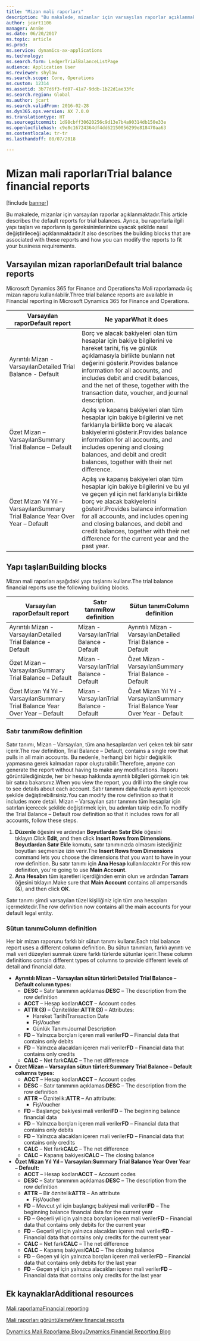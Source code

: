 ```yaml
---
title: "Mizan mali raporları"
description: "Bu makalede, mizanlar için varsayılan raporlar açıklanmaktadır. Ayrıca, bu raporlarla ilgili yapı taşları ve raporların iş gereksinimlerinize uyacak şekilde nasıl değiştirileceği açıklanmaktadır."
author: jcart1106
manager: AnnBe
ms.date: 06/20/2017
ms.topic: article
ms.prod: 
ms.service: dynamics-ax-applications
ms.technology: 
ms.search.form: LedgerTrialBalanceListPage
audience: Application User
ms.reviewer: shylaw
ms.search.scope: Core, Operations
ms.custom: 12314
ms.assetid: 3b77d6f3-fd07-41a7-9ddb-1b22d1ae33fc
ms.search.region: Global
ms.author: jcart
ms.search.validFrom: 2016-02-28
ms.dyn365.ops.version: AX 7.0.0
ms.translationtype: HT
ms.sourcegitcommit: 1d98cbff30620256c9d13e7b4a90314db150e33e
ms.openlocfilehash: c9e8c16724364df4dd62150056299e818470aa63
ms.contentlocale: tr-tr
ms.lasthandoff: 08/07/2018

---
```


# <a name="trial-balance-financial-reports"></a><span data-ttu-id="be4be-104">Mizan mali raporları</span><span class="sxs-lookup"><span data-stu-id="be4be-104">Trial balance financial reports</span></span>

[!include [banner](../includes/banner.md)]

<span data-ttu-id="be4be-105">Bu makalede, mizanlar için varsayılan raporlar açıklanmaktadır.</span><span class="sxs-lookup"><span data-stu-id="be4be-105">This article describes the default reports for trial balances.</span></span> <span data-ttu-id="be4be-106">Ayrıca, bu raporlarla ilgili yapı taşları ve raporların iş gereksinimlerinize uyacak şekilde nasıl değiştirileceği açıklanmaktadır.</span><span class="sxs-lookup"><span data-stu-id="be4be-106">It also describes the building blocks that are associated with these reports and how you can modify the reports to fit your business requirements.</span></span> 

<a name="default-trial-balance-reports"></a><span data-ttu-id="be4be-107">Varsayılan mizan raporları</span><span class="sxs-lookup"><span data-stu-id="be4be-107">Default trial balance reports</span></span>
-----------------------------

<span data-ttu-id="be4be-108">Microsoft Dynamics 365 for Finance and Operations'ta Mali raporlamada üç mizan raporu kullanılabilir.</span><span class="sxs-lookup"><span data-stu-id="be4be-108">Three trial balance reports are available in Financial reporting in Microsoft Dynamics 365 for Finance and Operations.</span></span>

| <span data-ttu-id="be4be-109">Varsayılan rapor</span><span class="sxs-lookup"><span data-stu-id="be4be-109">Default report</span></span>                                 | <span data-ttu-id="be4be-110">Ne yapar</span><span class="sxs-lookup"><span data-stu-id="be4be-110">What it does</span></span>                                                                                                                                                                                        |
|------------------------------------------------|-----------------------------------------------------------------------------------------------------------------------------------------------------------------------------------------------------|
| <span data-ttu-id="be4be-111">Ayrıntılı Mizan - Varsayılan</span><span class="sxs-lookup"><span data-stu-id="be4be-111">Detailed Trial Balance - Default</span></span>               | <span data-ttu-id="be4be-112">Borç ve alacak bakiyeleri olan tüm hesaplar için bakiye bilgilerini ve hareket tarihi, fiş ve günlük açıklamasıyla birlikte bunların net değerini gösterir.</span><span class="sxs-lookup"><span data-stu-id="be4be-112">Provides balance information for all accounts, and includes debit and credit balances, and the net of these, together with the transaction date, voucher, and journal description.</span></span>                  |
| <span data-ttu-id="be4be-113">Özet Mizan – Varsayılan</span><span class="sxs-lookup"><span data-stu-id="be4be-113">Summary Trial Balance – Default</span></span>                | <span data-ttu-id="be4be-114">Açılış ve kapanış bakiyeleri olan tüm hesaplar için bakiye bilgilerini ve net farklarıyla birlikte borç ve alacak bakiyelerini gösterir.</span><span class="sxs-lookup"><span data-stu-id="be4be-114">Provides balance information for all accounts, and includes opening and closing balances, and debit and credit balances, together with their net difference.</span></span>                                        |
| <span data-ttu-id="be4be-115">Özet Mizan Yıl Yıl – Varsayılan</span><span class="sxs-lookup"><span data-stu-id="be4be-115">Summary Trial Balance Year Over Year – Default</span></span> | <span data-ttu-id="be4be-116">Açılış ve kapanış bakiyeleri olan tüm hesaplar için bakiye bilgilerini ve bu yıl ve geçen yıl için net farklarıyla birlikte borç ve alacak bakiyelerini gösterir.</span><span class="sxs-lookup"><span data-stu-id="be4be-116">Provides balance information for all accounts, and includes opening and closing balances, and debit and credit balances, together with their net difference for the current year and the past year.</span></span> |

## <a name="building-blocks"></a><span data-ttu-id="be4be-117">Yapı taşları</span><span class="sxs-lookup"><span data-stu-id="be4be-117">Building blocks</span></span>
<span data-ttu-id="be4be-118">Mizan mali raporları aşağıdaki yapı taşlarını kullanır.</span><span class="sxs-lookup"><span data-stu-id="be4be-118">The trial balance financial reports use the following building blocks.</span></span>

| <span data-ttu-id="be4be-119">Varsayılan rapor</span><span class="sxs-lookup"><span data-stu-id="be4be-119">Default report</span></span>                                 | <span data-ttu-id="be4be-120">Satır tanımı</span><span class="sxs-lookup"><span data-stu-id="be4be-120">Row definition</span></span>          | <span data-ttu-id="be4be-121">Sütun tanımı</span><span class="sxs-lookup"><span data-stu-id="be4be-121">Column definition</span></span>                              |
|------------------------------------------------|-------------------------|------------------------------------------------|
| <span data-ttu-id="be4be-122">Ayrıntılı Mizan - Varsayılan</span><span class="sxs-lookup"><span data-stu-id="be4be-122">Detailed Trial Balance - Default</span></span>               | <span data-ttu-id="be4be-123">Mizan - Varsayılan</span><span class="sxs-lookup"><span data-stu-id="be4be-123">Trial Balance - Default</span></span> | <span data-ttu-id="be4be-124">Ayrıntılı Mizan - Varsayılan</span><span class="sxs-lookup"><span data-stu-id="be4be-124">Detailed Trial Balance - Default</span></span>               |
| <span data-ttu-id="be4be-125">Özet Mizan – Varsayılan</span><span class="sxs-lookup"><span data-stu-id="be4be-125">Summary Trial Balance – Default</span></span>                | <span data-ttu-id="be4be-126">Mizan - Varsayılan</span><span class="sxs-lookup"><span data-stu-id="be4be-126">Trial Balance - Default</span></span> | <span data-ttu-id="be4be-127">Özet Mizan - Varsayılan</span><span class="sxs-lookup"><span data-stu-id="be4be-127">Summary Trial Balance - Default</span></span>                |
| <span data-ttu-id="be4be-128">Özet Mizan Yıl Yıl – Varsayılan</span><span class="sxs-lookup"><span data-stu-id="be4be-128">Summary Trial Balance Year Over Year – Default</span></span> | <span data-ttu-id="be4be-129">Mizan - Varsayılan</span><span class="sxs-lookup"><span data-stu-id="be4be-129">Trial Balance - Default</span></span> | <span data-ttu-id="be4be-130">Özet Mizan Yıl Yıl - Varsayılan</span><span class="sxs-lookup"><span data-stu-id="be4be-130">Summary Trial Balance Year Over Year - Default</span></span> |

### <a name="row-definition"></a><span data-ttu-id="be4be-131">Satır tanımı</span><span class="sxs-lookup"><span data-stu-id="be4be-131">Row definition</span></span>

<span data-ttu-id="be4be-132">Satır tanımı, Mizan – Varsayılan, tüm ana hesaplardan veri çeken tek bir satır içerir.</span><span class="sxs-lookup"><span data-stu-id="be4be-132">The row definition, Trial Balance – Default, contains a single row that pulls in all main accounts.</span></span> <span data-ttu-id="be4be-133">Bu nedenle, herhangi biri hiçbir değişiklik yapmasına gerek kalmadan rapor oluşturabilir.</span><span class="sxs-lookup"><span data-stu-id="be4be-133">Therefore, anyone can generate the report without having to make any modifications.</span></span> <span data-ttu-id="be4be-134">Raporu görüntülediğinizde, her bir hesap hakkında ayrıntılı bilgileri görmek için tek bir satıra bakarsınız.</span><span class="sxs-lookup"><span data-stu-id="be4be-134">When you view the report, you drill into the single row to see details about each account.</span></span> <span data-ttu-id="be4be-135">Satır tanımını daha fazla ayrıntı içerecek şekilde değiştirebilirsiniz.</span><span class="sxs-lookup"><span data-stu-id="be4be-135">You can modify the row definition so that it includes more detail.</span></span> <span data-ttu-id="be4be-136">Mizan – Varsayılan satır tanımını tüm hesaplar için satırları içerecek şekilde değiştirmek için, bu adımları takip edin.</span><span class="sxs-lookup"><span data-stu-id="be4be-136">To modify the Trial Balance – Default row definition so that it includes rows for all accounts, follow these steps.</span></span>

1.  <span data-ttu-id="be4be-137">**Düzenle** öğesini ve ardından **Boyutlardan Satır Ekle** öğesini tıklayın.</span><span class="sxs-lookup"><span data-stu-id="be4be-137">Click **Edit**, and then click **Insert Rows from Dimensions**.</span></span> <span data-ttu-id="be4be-138">**Boyutlardan Satır Ekle** komutu, satır tanımınızda olmasını istediğiniz boyutları seçmenize izin verir.</span><span class="sxs-lookup"><span data-stu-id="be4be-138">The **Insert Rows from Dimensions** command lets you choose the dimensions that you want to have in your row definition.</span></span> <span data-ttu-id="be4be-139">Bu satır tanımı için **Ana Hesap** kullanılacaktır.</span><span class="sxs-lookup"><span data-stu-id="be4be-139">For this row definition, you're going to use **Main Account**.</span></span>
2.  <span data-ttu-id="be4be-140">**Ana Hesabın** tüm işaretleri içerdiğinden emin olun ve ardından **Tamam** öğesini tıklayın.</span><span class="sxs-lookup"><span data-stu-id="be4be-140">Make sure that **Main Account** contains all ampersands (&), and then click **OK**.</span></span>

<span data-ttu-id="be4be-141">Satır tanımı şimdi varsayılan tüzel kişiliğiniz için tüm ana hesapları içermektedir.</span><span class="sxs-lookup"><span data-stu-id="be4be-141">The row definition now contains all the main accounts for your default legal entity.</span></span>

### <a name="column-definition"></a><span data-ttu-id="be4be-142">Sütun tanımı</span><span class="sxs-lookup"><span data-stu-id="be4be-142">Column definition</span></span>

<span data-ttu-id="be4be-143">Her bir mizan raporunu farklı bir sütun tanımı kullanır.</span><span class="sxs-lookup"><span data-stu-id="be4be-143">Each trial balance report uses a different column definition.</span></span> <span data-ttu-id="be4be-144">Bu sütun tanımları, farklı ayrıntı ve mali veri düzeyleri sunmak üzere farklı türlerde sütunlar içerir.</span><span class="sxs-lookup"><span data-stu-id="be4be-144">These column definitions contain different types of columns to provide different levels of detail and financial data.</span></span>

-   <span data-ttu-id="be4be-145">**Ayrıntılı Mizan – Varsayılan sütun türleri:**</span><span class="sxs-lookup"><span data-stu-id="be4be-145">**Detailed Trial Balance – Default column types:**</span></span>
    -   <span data-ttu-id="be4be-146">**DESC** – Satır tanımının açıklaması</span><span class="sxs-lookup"><span data-stu-id="be4be-146">**DESC** – The description from the row definition</span></span>
    -   <span data-ttu-id="be4be-147">**ACCT** – Hesap kodları</span><span class="sxs-lookup"><span data-stu-id="be4be-147">**ACCT** – Account codes</span></span>
    -   <span data-ttu-id="be4be-148">**ATTR (3)** – Öznitelikler:</span><span class="sxs-lookup"><span data-stu-id="be4be-148">**ATTR (3)** – Attributes:</span></span>
        -   <span data-ttu-id="be4be-149">Hareket Tarihi</span><span class="sxs-lookup"><span data-stu-id="be4be-149">Transaction Date</span></span>
        -   <span data-ttu-id="be4be-150">Fiş</span><span class="sxs-lookup"><span data-stu-id="be4be-150">Voucher</span></span>
        -   <span data-ttu-id="be4be-151">Günlük Tanımı</span><span class="sxs-lookup"><span data-stu-id="be4be-151">Journal Description</span></span>
    -   <span data-ttu-id="be4be-152">**FD** – Yalnızca borçları içeren mali veriler</span><span class="sxs-lookup"><span data-stu-id="be4be-152">**FD** – Financial data that contains only debits</span></span>
    -   <span data-ttu-id="be4be-153">**FD** – Yalnızca alacakları içeren mali veriler</span><span class="sxs-lookup"><span data-stu-id="be4be-153">**FD** – Financial data that contains only credits</span></span>
    -   <span data-ttu-id="be4be-154">**CALC** – Net fark</span><span class="sxs-lookup"><span data-stu-id="be4be-154">**CALC** – The net difference</span></span>
-   <span data-ttu-id="be4be-155">**Özet Mizan – Varsayılan sütun türleri:**</span><span class="sxs-lookup"><span data-stu-id="be4be-155">**Summary Trial Balance – Default columns types:**</span></span>
    -   <span data-ttu-id="be4be-156">**ACCT** – Hesap kodları</span><span class="sxs-lookup"><span data-stu-id="be4be-156">**ACCT** – Account codes</span></span>
    -   <span data-ttu-id="be4be-157">**DESC** – Satır tanımının açıklaması</span><span class="sxs-lookup"><span data-stu-id="be4be-157">**DESC** – The description from the row definition</span></span>
    -   <span data-ttu-id="be4be-158">**ATTR** – Öznitelik:</span><span class="sxs-lookup"><span data-stu-id="be4be-158">**ATTR** – An attribute:</span></span>
        -   <span data-ttu-id="be4be-159">Fiş</span><span class="sxs-lookup"><span data-stu-id="be4be-159">Voucher</span></span>
    -   <span data-ttu-id="be4be-160">**FD** – Başlangıç bakiyesi mali verileri</span><span class="sxs-lookup"><span data-stu-id="be4be-160">**FD** – The beginning balance financial data</span></span>
    -   <span data-ttu-id="be4be-161">**FD** – Yalnızca borçları içeren mali veriler</span><span class="sxs-lookup"><span data-stu-id="be4be-161">**FD** – Financial data that contains only debits</span></span>
    -   <span data-ttu-id="be4be-162">**FD** – Yalnızca alacakları içeren mali veriler</span><span class="sxs-lookup"><span data-stu-id="be4be-162">**FD** – Financial data that contains only credits</span></span>
    -   <span data-ttu-id="be4be-163">**CALC** – Net fark</span><span class="sxs-lookup"><span data-stu-id="be4be-163">**CALC** – The net difference</span></span>
    -   <span data-ttu-id="be4be-164">**CALC** – Kapanış bakiyesi</span><span class="sxs-lookup"><span data-stu-id="be4be-164">**CALC** – The closing balance</span></span>
-   <span data-ttu-id="be4be-165">**Özet Mizan Yıl Yıl – Varsayılan:**</span><span class="sxs-lookup"><span data-stu-id="be4be-165">**Summary Trial Balance Year Over Year – Default:**</span></span>
    -   <span data-ttu-id="be4be-166">**ACCT** – Hesap kodları</span><span class="sxs-lookup"><span data-stu-id="be4be-166">**ACCT** – Account codes</span></span>
    -   <span data-ttu-id="be4be-167">**DESC** – Satır tanımının açıklaması</span><span class="sxs-lookup"><span data-stu-id="be4be-167">**DESC** – The description from the row definition</span></span>
    -   <span data-ttu-id="be4be-168">**ATTR** – Bir öznitelik</span><span class="sxs-lookup"><span data-stu-id="be4be-168">**ATTR** – An attribute</span></span>
        -   <span data-ttu-id="be4be-169">Fiş</span><span class="sxs-lookup"><span data-stu-id="be4be-169">Voucher</span></span>
    -   <span data-ttu-id="be4be-170">**FD** – Mevcut yıl için başlangıç bakiyesi mali verileri</span><span class="sxs-lookup"><span data-stu-id="be4be-170">**FD** – The beginning balance financial data for the current year</span></span>
    -   <span data-ttu-id="be4be-171">**FD** – Geçerli yıl için yalnızca borçları içeren mali veriler</span><span class="sxs-lookup"><span data-stu-id="be4be-171">**FD** – Financial data that contains only debits for the current year</span></span>
    -   <span data-ttu-id="be4be-172">**FD** – Geçerli yıl için yalnızca alacakları içeren mali veriler</span><span class="sxs-lookup"><span data-stu-id="be4be-172">**FD** – Financial data that contains only credits for the current year</span></span>
    -   <span data-ttu-id="be4be-173">**CALC** – Net fark</span><span class="sxs-lookup"><span data-stu-id="be4be-173">**CALC** – The net difference</span></span>
    -   <span data-ttu-id="be4be-174">**CALC** – Kapanış bakiyesi</span><span class="sxs-lookup"><span data-stu-id="be4be-174">**CALC** – The closing balance</span></span>
    -   <span data-ttu-id="be4be-175">**FD** – Geçen yıl için yalnızca borçları içeren mali veriler</span><span class="sxs-lookup"><span data-stu-id="be4be-175">**FD** – Financial data that contains only debits for the last year</span></span>
    -   <span data-ttu-id="be4be-176">**FD** – Geçen yıl için yalnızca alacakları içeren mali veriler</span><span class="sxs-lookup"><span data-stu-id="be4be-176">**FD** – Financial data that contains only credits for the last year</span></span>



<a name="additional-resources"></a><span data-ttu-id="be4be-177">Ek kaynaklar</span><span class="sxs-lookup"><span data-stu-id="be4be-177">Additional resources</span></span>
--------

[<span data-ttu-id="be4be-178">Mali raporlama</span><span class="sxs-lookup"><span data-stu-id="be4be-178">Financial reporting</span></span>](financial-reporting-getting-started.md)

[<span data-ttu-id="be4be-179">Mali raporları görüntüleme</span><span class="sxs-lookup"><span data-stu-id="be4be-179">View financial reports</span></span>](view-financial-reports.md)

[<span data-ttu-id="be4be-180">Dynamics Mali Raporlama Blogu</span><span class="sxs-lookup"><span data-stu-id="be4be-180">Dynamics Financial Reporting Blog</span></span>](http://blogs.msdn.com/b/dynamics_financial_reporting/)




